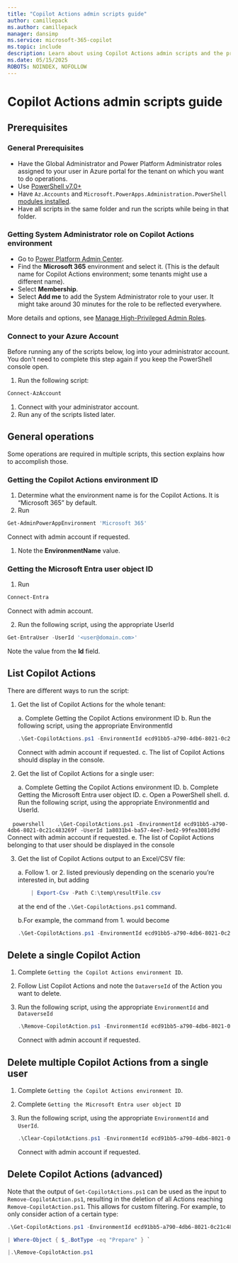 ```yaml
---
title: "Copilot Actions admin scripts guide"
author: camillepack
ms.author: camillepack
manager: dansimp
ms.service: microsoft-365-copilot
ms.topic: include
description: Learn about using Copilot Actions admin scripts and the prerequisites and steps for various operations.
ms.date: 05/15/2025
ROBOTS: NOINDEX, NOFOLLOW
---
```


# Copilot Actions admin scripts guide

## Prerequisites

### General Prerequisites

- Have the Global Administrator and Power Platform Administrator roles assigned to your user in Azure portal for the tenant on which you want to do operations.
- Use [PowerShell v7.0+](powershell/scripting/install/installing-powershell)
- Have `Az.Accounts` and `Microsoft.PowerApps.Administration.PowerShell` [modules installed](/powershell/module/powershellget/install-module).
- Have all scripts in the same folder and run the scripts while being in that folder.

### Getting System Administrator role on Copilot Actions environment

- Go to [Power Platform Admin Center](https://admin.powerplatform.microsoft.com/environments).
- Find the **Microsoft 365** environment and select it. (This is the default name for Copilot Actions environment; some tenants might use a different name).
- Select **Membership**.
- Select **Add me** to add the System Administrator role to your user. It might take around 30 minutes for the role to be reflected everywhere.

More details and options, see [Manage High-Privileged Admin Roles](/power-platform/admin/manage-high-privileged-admin-roles).

### Connect to your Azure Account

Before running any of the scripts below, log into your administrator account. You don't need to complete this step again if you keep the PowerShell console open.

1. Run the following script:

```powershell
Connect-AzAccount
```

1. Connect with your administrator account.
1. Run any of the scripts listed later.

## General operations

Some operations are required in multiple scripts, this section explains how to accomplish those.

### Getting the Copilot Actions environment ID

1. Determine what the environment name is for the Copilot Actions. It is “Microsoft 365” by default.
1. Run

```powershell
Get-AdminPowerAppEnvironment 'Microsoft 365'
```

Connect with admin account if requested.

1. Note the **EnvironmentName** value.

### Getting the Microsoft Entra user object ID

1. Run  

```powershell
Connect-Entra
```

Connect with admin account.

2. Run the following script, using the appropriate UserId

```powershell
Get-EntraUser -UserId '<user@domain.com>'
```

Note the value from the **Id** field.

## List Copilot Actions

There are different ways to run the script:

1. Get the list of Copilot Actions for the whole tenant:

    a. Complete Getting the Copilot Actions environment ID
    b. Run the following script, using the appropriate EnvironmentId

    ```powershell
    .\Get-CopilotActions.ps1 -EnvironmentId ecd91bb5-a790-4db6-8021-0c21c483269f
    ```

    Connect with admin account if requested.
    c. The list of Copilot Actions should display in the console.

2. Get the list of Copilot Actions for a single user:

    a. Complete Getting the Copilot Actions environment ID.
    b. Complete Getting the Microsoft Entra user object ID.
    c. Open a PowerShell shell.
    d. Run the following script, using the appropriate EnvironmentId and UserId.

   ```powershell
   .\Get-CopilotActions.ps1 -EnvironmentId ecd91bb5-a790-4db6-8021-0c21c483269f -UserId 1a8031b4-ba57-4ee7-bed2-99fea3081d9d
   ```
    Connect with admin account if requested.
    e. The list of Copilot Actions belonging to that user should be displayed in the console

3. Get the list of Copilot Actions output to an Excel/CSV file:

    a. Follow 1. or 2. listed previously depending on the scenario you’re interested in, but adding

    ```powershell
        | Export-Csv -Path C:\temp\resultFile.csv
    ```

    at the end of the `.\Get-CopilotActions.ps1` command.

    b.For example, the command from 1. would become  

    ```powershell
    .\Get-CopilotActions.ps1 -EnvironmentId ecd91bb5-a790-4db6-8021-0c21c483269f | Export-Csv -Path C:\temp\resultFile.csv
    ```

## Delete a single Copilot Action

1. Complete `Getting the Copilot Actions environment ID`.
1. Follow List Copilot Actions and note the `DataverseId` of the Action you want to delete.
1. Run the following script, using the appropriate `EnvironmentId` and `DataverseId`

    ```powershell
    .\Remove-CopilotAction.ps1 -EnvironmentId ecd91bb5-a790-4db6-8021-0c21c483269f -DataverseId 18ebd469-6747-409b-8f10-1299e7294074
    ```

    Connect with admin account if requested.

## Delete multiple Copilot Actions from a single user

1. Complete `Getting the Copilot Actions environment ID`.
1. Complete `Getting the Microsoft Entra user object ID`
1. Run the following script, using the appropriate `EnvironmentId` and `UserId`.

    ```powershell
    .\Clear-CopilotActions.ps1 -EnvironmentId ecd91bb5-a790-4db6-8021-0c21c483269f -UserId 1a8031b4-ba57-4ee7-bed2-99fea3081d9d
    ```

    Connect with admin account if requested.

## Delete Copilot Actions (advanced)

Note that the output of `Get-CopilotActions.ps1` can be used as the input to `Remove-CopilotAction.ps1`, resulting in the deletion of all Actions reaching `Remove-CopilotAction.ps1`. This allows for custom filtering. For example, to only consider action of a certain type:

```powershell
.\Get-CopilotActions.ps1 -EnvironmentId ecd91bb5-a790-4db6-8021-0c21c483269f `

| Where-Object { $_.BotType -eq "Prepare" } `

|.\Remove-CopilotAction.ps1
```
